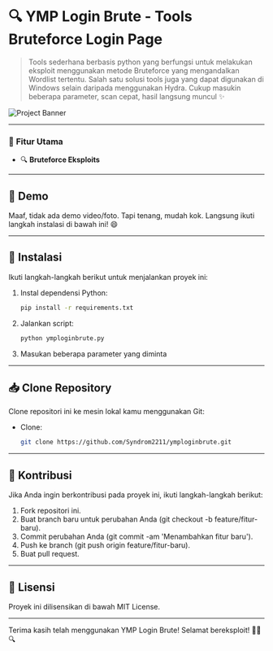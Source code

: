 # 🔍 **YMP Login Brute - Tools Bruteforce Login Page**
> Tools sederhana berbasis python yang berfungsi untuk melakukan eksploit menggunakan metode Bruteforce yang mengandalkan Wordlist tertentu. Salah satu solusi tools juga yang dapat digunakan di Windows selain daripada menggunakan Hydra. Cukup masukin beberapa parameter, scan cepat, hasil langsung muncul ✨

![Project Banner](https://i.ibb.co.com/S6zYfgc/ymploginbrute.jpg)

---

### 🌟 **Fitur Utama**
- 🔍 **Bruteforce Eksploits**

---

## 📸 **Demo**
Maaf, tidak ada demo video/foto. Tapi tenang, mudah kok. Langsung ikuti langkah instalasi di bawah ini! 😄

---

## 🚀 **Instalasi**
Ikuti langkah-langkah berikut untuk menjalankan proyek ini:

1. Instal dependensi Python:
   ```bash
   pip install -r requirements.txt
2. Jalankan script:
   ```bash
   python ymploginbrute.py
3. Masukan beberapa parameter yang diminta
   
---

## 📥 **Clone Repository**
Clone repositori ini ke mesin lokal kamu menggunakan Git: 
- Clone:
   ```bash
   git clone https://github.com/Syndrom2211/ymploginbrute.git

---

## 🤝 **Kontribusi**
Jika Anda ingin berkontribusi pada proyek ini, ikuti langkah-langkah berikut:
1. Fork repositori ini.
2. Buat branch baru untuk perubahan Anda (git checkout -b feature/fitur-baru).
3. Commit perubahan Anda (git commit -am 'Menambahkan fitur baru').
4. Push ke branch (git push origin feature/fitur-baru).
5. Buat pull request.

---

## 📜 **Lisensi**
Proyek ini dilisensikan di bawah MIT License.

---

Terima kasih telah menggunakan YMP Login Brute!
Selamat bereksploit! 🕵️‍♂️🔍
